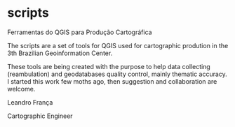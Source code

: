 # scripts
Ferramentas do QGIS para Produção Cartográfica

The scripts are a set of tools for QGIS used for cartographic prodution in the 3th Brazilian Geoinformation Center.

These tools are being created with the purpose to help data collecting (reambulation) and geodatabases quality control, mainly thematic accuracy.
I started this work few moths ago, then suggestion and collaboration are  welcome.

Leandro França

Cartographic Engineer
